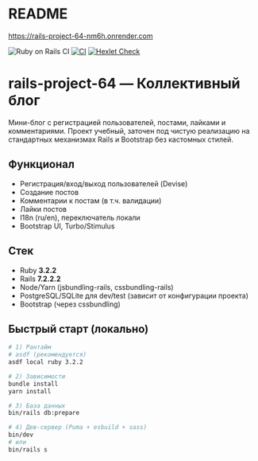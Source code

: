 # README

https://rails-project-64-nm6h.onrender.com

![Ruby on Rails CI](https://github.com/TheGor-365/rails-project-64/actions/workflows/rubyonrails.yml/badge.svg)
[![CI](https://github.com/TheGor-365/rails-project-64/actions/workflows/ci.yml/badge.svg)](https://github.com/TheGor-365/rails-project-64/actions/workflows/ci.yml)
[![Hexlet Check](https://github.com/TheGor-365/rails-project-64/actions/workflows/hexlet-check.yml/badge.svg)](https://github.com/TheGor-365/rails-project-64/actions/workflows/hexlet-check.yml)

# rails-project-64 — Коллективный блог

Мини-блог с регистрацией пользователей, постами, лайками и комментариями. Проект учебный, заточен под чистую реализацию на стандартных механизмах Rails и Bootstrap без кастомных стилей.

## Функционал
- Регистрация/вход/выход пользователей (Devise)
- Создание постов
- Комментарии к постам (в т.ч. валидации)
- Лайки постов
- I18n (ru/en), переключатель локали
- Bootstrap UI, Turbo/Stimulus

## Стек
- Ruby **3.2.2**
- Rails **7.2.2.2**
- Node/Yarn (jsbundling-rails, cssbundling-rails)
- PostgreSQL/SQLite для dev/test (зависит от конфигурации проекта)
- Bootstrap (через cssbundling)

## Быстрый старт (локально)
```bash
# 1) Рантайм
# asdf (рекомендуется)
asdf local ruby 3.2.2

# 2) Зависимости
bundle install
yarn install

# 3) База данных
bin/rails db:prepare

# 4) Дев-сервер (Puma + esbuild + sass)
bin/dev
# или
bin/rails s
